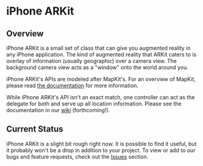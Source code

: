 # iPhone ARKit #

## Overview ##

iPhone ARKit is a small set of class that can give you augmented reality in any iPhone application. The kind of augmented reality that ARKit caters to is overlay of information (usually geographic) over a camera view. The background camera view acts as a "window" onto the world around you.

iPhone ARKit's APIs are modeled after MapKit's. For an overview of MapKit, please read [the documentation](http://developer.apple.com/iphone/library/documentation/MapKit/Reference/MapKit_Framework_Reference/index.html) for more information.

While iPhone ARKit's API isn't an exact match, one controller can act as the delegate for both and serve up all location information. Please see the documentation in our [wiki](http://wiki.github.com/zac/iphonearkit) (forthcoming!).

## Current Status ##

iPhone ARKit is a slight bit rough right now. It is possible to find it useful, but it probably won't be a drop in addition to your project. To view or add to our bugs and feature requests, check out the [Issues](http://issues.github.com/zac/iphonearkit) section.